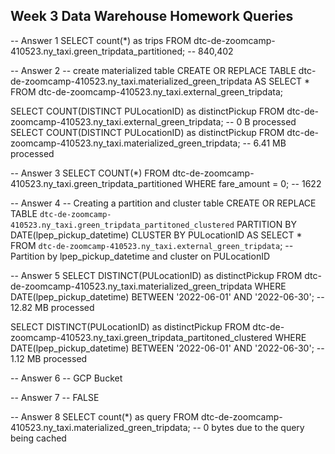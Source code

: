 ## Week 3 Data Warehouse Homework Queries

-- Answer 1
SELECT count(*) as trips
FROM dtc-de-zoomcamp-410523.ny_taxi.green_tripdata_partitioned;
-- 840,402

-- Answer 2
-- create materialized table 
CREATE OR REPLACE TABLE dtc-de-zoomcamp-410523.ny_taxi.materialized_green_tripdata 
AS SELECT * FROM dtc-de-zoomcamp-410523.ny_taxi.external_green_tripdata;

SELECT COUNT(DISTINCT PULocationID) as distinctPickup FROM dtc-de-zoomcamp-410523.ny_taxi.external_green_tripdata;
-- 0 B processed 
SELECT COUNT(DISTINCT PULocationID) as distinctPickup FROM dtc-de-zoomcamp-410523.ny_taxi.materialized_green_tripdata;
-- 6.41 MB processed 

-- Answer 3
SELECT COUNT(*) FROM dtc-de-zoomcamp-410523.ny_taxi.green_tripdata_partitioned
WHERE fare_amount = 0;
-- 1622

-- Answer 4
-- Creating a partition and cluster table
CREATE OR REPLACE TABLE `dtc-de-zoomcamp-410523.ny_taxi.green_tripdata_partitoned_clustered`
PARTITION BY DATE(lpep_pickup_datetime)
CLUSTER BY PULocationID AS
SELECT * FROM `dtc-de-zoomcamp-410523.ny_taxi.external_green_tripdata`;
-- Partition by lpep_pickup_datetime and cluster on PULocationID

-- Answer 5
SELECT DISTINCT(PULocationID) as distinctPickup FROM dtc-de-zoomcamp-410523.ny_taxi.materialized_green_tripdata
WHERE DATE(lpep_pickup_datetime) BETWEEN '2022-06-01' AND '2022-06-30';
-- 12.82 MB processed

SELECT DISTINCT(PULocationID) as distinctPickup FROM dtc-de-zoomcamp-410523.ny_taxi.green_tripdata_partitoned_clustered
WHERE DATE(lpep_pickup_datetime) BETWEEN '2022-06-01' AND '2022-06-30';
-- 1.12 MB processed

-- Answer 6
-- GCP Bucket 

-- Answer 7
-- FALSE

-- Answer 8
SELECT count(*) as query FROM dtc-de-zoomcamp-410523.ny_taxi.materialized_green_tripdata;
-- 0 bytes due to the query being cached